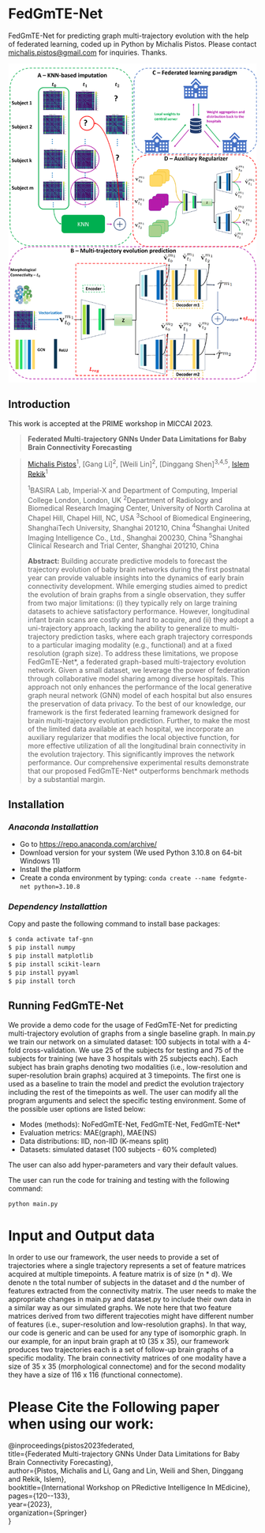 # FedGmTE-Net
FedGmTE-Net for predicting graph multi-trajectory evolution with the help of federated learning, coded up in Python by Michalis Pistos. Please contact michalis.pistos@gmail.com for inquiries. Thanks.

![main figure](main_figure.png)

## Introduction
This work is accepted at the PRIME workshop in MICCAI 2023.

> **Federated Multi-trajectory GNNs Under Data Limitations for Baby Brain Connectivity Forecasting**

> [Michalis Pistos](https://github.com/mipi2610)<sup>1</sup>, [Gang Li]<sup>2</sup>, [Weili Lin]<sup>2</sup>, [Dinggang Shen]<sup>3,4,5</sup>, [Islem Rekik](https://basira-lab.com/)<sup>1</sup>
>
> <sup>1</sup>BASIRA Lab, Imperial-X and Department of Computing, Imperial College London, London, UK
> <sup>2</sup>Department of Radiology and Biomedical Research Imaging Center, University of North Carolina at Chapel Hill, Chapel Hill, NC, USA
> <sup>3</sup>School of Biomedical Engineering, ShanghaiTech University, Shanghai 201210, China
> <sup>4</sup>Shanghai United Imaging Intelligence Co., Ltd., Shanghai 200230, China
> <sup>5</sup>Shanghai Clinical Research and Trial Center, Shanghai 201210, China
>
> **Abstract:** Building accurate predictive models to forecast the trajectory evolution of baby brain networks during the first postnatal year can provide valuable
insights into the dynamics of early brain connectivity development. While emerging studies aimed to predict the evolution of brain graphs from a single observation, they suffer from two major limitations: (i) they typically rely on large training datasets to achieve satisfactory performance. However, longitudinal infant brain scans are costly and hard to acquire, and (ii) they adopt a uni-trajectory approach, lacking the ability to generalize to multi-trajectory prediction tasks, where each graph trajectory corresponds to a particular imaging modality (e.g., functional) and at a fixed resolution (graph size). To address these limitations,
we propose FedGmTE-Net*, a federated graph-based multi-trajectory evolution network. Given a small dataset, we leverage the power of federation through
collaborative model sharing among diverse hospitals. This approach not only enhances the performance of the local generative graph neural network (GNN)
model of each hospital but also ensures the preservation of data privacy. To the best of our knowledge, our framework is the first federated learning framework
designed for brain multi-trajectory evolution prediction. Further, to make the most of the limited data available at each hospital, we incorporate an auxiliary regularizer that modifies the local objective function, for more effective utilization of all the longitudinal brain connectivity in the evolution trajectory. This significantly improves the network performance. Our comprehensive experimental results demonstrate that our proposed FedGmTE-Net* outperforms benchmark methods by a substantial margin.

## Installation
### *Anaconda Installattion*
* Go to https://repo.anaconda.com/archive/
* Download version for your system (We used Python 3.10.8 on 64-bit Windows 11)
* Install the platform
* Create a conda environment by typing:  ```conda create --name fedgmte-net python=3.10.8 ```

### *Dependency Installattion*
Copy and paste the following command to install base packages:
```sh
$ conda activate taf-gnn
$ pip install numpy
$ pip install matplotlib
$ pip install scikit-learn
$ pip install pyyaml
$ pip install torch
```

## Running FedGmTE-Net
We provide a demo code for the usage of FedGmTE-Net for predicting multi-trajectory evolution of graphs from a single baseline graph.
In main.py we train our network on a simulated dataset: 100 subjects in total with a 4-fold cross-validation. We use 25 of the subjects for testing and 75 of the subjects for training (we have 3 hospitals with 25 subjects each). Each subject has brain graphs denoting two modalities (i.e., low-resolution and super-resolution brain graphs) acquired at 3 timepoints. The first one is used as a baseline to train the model and predict the evolution trajectory including the rest of the timepoints as well. The user can modify all the program arguments and select the specific testing environment. Some of the possible user options are listed below:

* Modes (methods): NoFedGmTE-Net, FedGmTE-Net, FedGmTE-Net*
* Evaluation metrics: MAE(graph), MAE(NS)
* Data distributions: IID, non-IID (K-means split)
* Datasets: simulated dataset (100 subjects - 60% completed)

The user can also add hyper-parameters and vary their default values.

The user can run the code for training and testing with the following command:
```bash
python main.py
```

# Input and Output data
In order to use our framework, the user needs to provide a set of trajectories where a single trajectory represents a set of feature matrices acquired at multiple timepoints. A feature matrix is of size (n * d). We denote n the total number of subjects in the dataset and d the number of features extracted from the connectivity matrix. The user needs to make the appropriate changes in main.py and dataset.py to include their own data in a similar way as our simulated graphs. We note here that two feature matrices derived from two different trajecoties might have different number of features (i.e., super-resolution and low-resolution graphs). In that way, our code is generic and can be used for any type of isomorphic graph. In our example, for an input brain graph at t0 (35 x 35), our framework produces two trajectories each is a set of follow-up brain graphs  of a specific modality. The brain connectivity matrices of one modality have a size of 35 x 35 (morphological connectome) and for the second modality they have a size of 116 x 116 (functional connectome).

# Please Cite the Following paper when using our work:

@inproceedings{pistos2023federated, <br/>
  title={Federated Multi-trajectory GNNs Under Data Limitations for Baby Brain Connectivity Forecasting}, <br/>
  author={Pistos, Michalis and Li, Gang and Lin, Weili and Shen, Dinggang and Rekik, Islem}, <br/>
  booktitle={International Workshop on PRedictive Intelligence In MEdicine}, <br/>
  pages={120--133}, <br/>
  year={2023}, <br/>
  organization={Springer} <br/>
} <br/>
